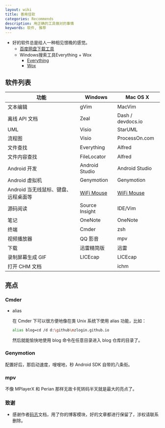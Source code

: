 ```yaml
---
layout: wiki
title: 善用佳软
categories: Recommends
description: 用正确的工具做对的事情
keywords: 软件, 推荐
---
```


- 好的软件总是给人一种相见恨晚的感觉。
    - [百度网盘下载工具](https://www.baiduwp.com/)
    - Windows搜索工具Everything + Wox
      - [Everything](https://www.voidtools.com/zh-cn/)
      - [Wox](http://www.wox.one/)



## 软件列表

| 功能                                 | Windows        | Mac OS X          |
|--------------------------------------|----------------|-------------------|
| 文本编辑                             | gVim           | MacVim            |
| 离线 API 文档                        | Zeal           | Dash / devdocs.io |
| UML                                  | Visio          | StarUML           |
| 流程图                               | Visio          | ProcessOn.com     |
| 文件查找                             | Everything     | Alfred            |
| 文件内容查找                         | FileLocator    | Alfred            |
| Android 开发                         | Android Studio | Android Studio    |
| Android 虚拟机                       | Genymotion     | Genymotion        |
| Android 当无线鼠标、键盘、远程桌面等 | [WiFi Mouse][] | [WiFi Mouse][]    |
| 源码阅读                             | Source Insight | IDE/Vim           |
| 笔记                                 | OneNote        | OneNote           |
| 终端                                 | Cmder          | zsh               |
| 视频播放器                           | QQ 影音        | mpv               |
| 下载                                 | 迅雷精简版     | 迅雷              |
| 录制屏幕生成 GIF                     | LICEcap        | LICEcap           |
| 打开 CHM 文档                        |                | ichm              |

## 亮点

### Cmder

* alias

  在 Cmder 下可以很方便地像在类 Unix 系统下使用 alias 功能，比如：

  ```sh
  alias blog=cd /d d:\github\mzlogin.github.io
  ```

  然后就能愉快地使用 blog 命令在任意目录进入 blog 仓库的目录了。

### Genymotion

配置好后，那启动速度，嗖嗖地，秒 Android SDK 自带的八条街。

### mpv

不像 MPlayerX 和 Perian 那样无故卡死转码半天就是最大的亮点了。

[WiFi Mouse]: https://wifimouse.necta.us/


### 致谢

- 感谢作者[码志](https://mazhuang.org)文档，用了你的博客模块，好的文章都进行保留了，涉权请联系删除。